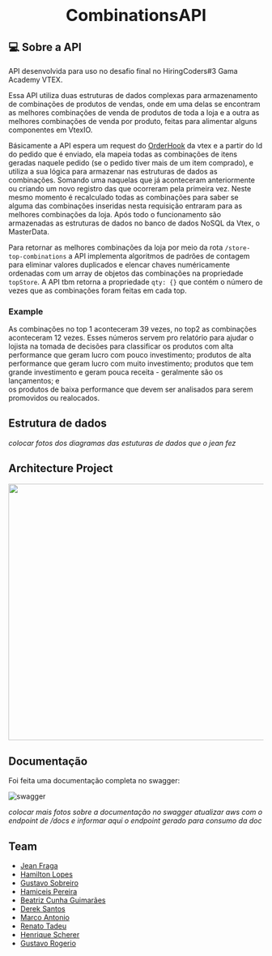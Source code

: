 ### **<h1 align="center">CombinationsAPI</h1>**


## 💻 Sobre a API

API desenvolvida para uso no desafio final no HiringCoders#3 Gama Academy VTEX.

Essa API utiliza duas estruturas de dados complexas para armazenamento de combinações de produtos
de vendas, onde em uma delas se encontram as melhores combinações de venda de produtos de toda a loja e
a outra as melhores combinações de venda por produto, feitas para alimentar alguns componentes em VtexIO.

Básicamente a API espera um request do [OrderHook](https://developers.vtex.com/vtex-rest-api/reference/gethookconfiguration) da vtex e a partir
do Id do pedido que é enviado, ela mapeia todas as combinações de itens geradas naquele pedido (se o pedido tiver mais de um item comprado), e 
utiliza a sua lógica para armazenar nas estruturas de dados as combinações. Somando uma naquelas que já aconteceram anteriormente ou criando um
novo registro das que ocorreram pela primeira vez. Neste mesmo momento é recalculado todas as combinações para saber se alguma das combinações
inseridas nesta requisição entraram para as melhores combinações da loja. Após todo o funcionamento são armazenadas as estruturas de dados no banco
de dados NoSQL da Vtex, o MasterData.

Para retornar as melhores combinações da loja por meio da rota `/store-top-combinations` 
a API implementa algoritmos de padrões de contagem para eliminar valores duplicados e 
elencar chaves numéricamente ordenadas com um array de objetos das combinações na propriedade `topStore`. 
A API tbm retorna a propriedade `qty: {}` que contém o número de vezes que as combinações foram feitas em cada top.

### **Example**

As combinações no top 1 aconteceram 39 vezes, no top2 as combinações aconteceram 12 vezes. Esses números servem pro relatório para ajudar o lojista 
na tomada de decisões para classificar os produtos com  alta performance que geram lucro com pouco investimento; produtos de alta performance que geram lucro com 
muito investimento; produtos que  tem grande investimento e geram pouca receita - geralmente são os lançamentos; e  
os produtos de baixa performance que devem ser analisados para serem promovidos ou  realocados.



## Estrutura de dados

*colocar fotos dos diagramas das estuturas de dados que o jean fez*

## Architecture Project 
<img src="https://github.com/JeanFragaJS/combinationsAPI-1/blob/master/assets/architecture-vtex-final-challenge.png?raw=true"  width="540" height="506"  />

## Documentação
Foi feita uma documentação completa no swagger:

![swagger](https://user-images.githubusercontent.com/9729963/183329121-24ea7927-cd0e-4ace-9092-09adc00ad4fa.jpg)

*colocar mais fotos sobre a documentação no swagger*
*atualizar aws com o endpoint de /docs e informar aqui o endpoint gerado para consumo da doc*



## Team 
  * [Jean Fraga](https://www.linkedin.com/in/jean-fraga/)
  * [Hamilton Lopes](https://www.linkedin.com/in/hamilton-lopes/)
  * [Gustavo Sobreiro](https://www.linkedin.com/in/gustavo-sobreiro-de-assis/)
  * [Hamiceis Pereira](https://www.linkedin.com/in/hamiceis-pereira/)
  * [Beatriz Cunha Guimarães](https://www.linkedin.com/in/mbeatrizcg/)
  * [Derek Santos](https://www.linkedin.com/in/derekcsantos/)
  * [Marco Antonio](https://www.linkedin.com/in/marco-antonio-pereira-esteves-005185113/)
  * [Renato Tadeu](https://www.linkedin.com/in/renato-tadeu)
  * [Henrique Scherer](https://www.linkedin.com/in/henrique-scherer/)
  * [Gustavo Rogerio](https://www.linkedin.com/in/fabio-rogerio-234b65223/)
